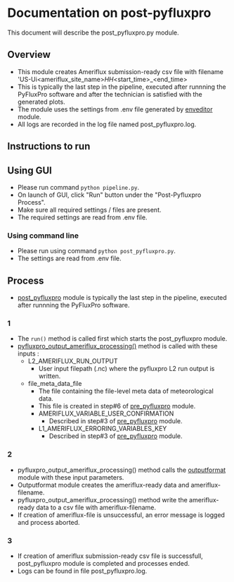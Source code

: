 # Documentation on post-pyfluxpro
This document will describe the post_pyfluxpro.py module.

## Overview
- This module creates Ameriflux submission-ready csv file with filename 'US-Ui<ameriflux_site_name>_HH_<start_time>_<end_time>
- This is typically the last step in the pipeline, executed after runnning the PyFluxPro software and after the technician is satisfied with the generated plots.
- The module uses the settings from .env file generated by [enveditor](https://github.com/ncsa/ameriflux-pipeline/blob/develop/docs/enveditor.md) module.
- All logs are recorded in the log file named post_pyfluxpro.log.

## Instructions to run

## Using GUI
- Please run command ```python pipeline.py```.
- On launch of GUI, click "Run" button under the "Post-Pyfluxpro Process".
- Make sure all required settings / files are present.
- The required settings are read from .env file.

### Using command line
- Please run using command ```python post_pyfluxpro.py```.
- The settings are read from .env file.

## Process
- [post_pyfluxpro](https://github.com/ncsa/ameriflux-pipeline/blob/develop/ameriflux_pipeline/post_pyfluxpro.py) module is typically the last step in the pipeline, executed after runnning the PyFluxPro software.

### 1
- The ```run()``` method is called first which starts the post_pyfluxpro module.
- [pyfluxpro_output_ameriflux_processing()](https://github.com/ncsa/ameriflux-pipeline/blob/develop/ameriflux_pipeline/post_pyfluxpro.py#L26) method is called with these inputs :
  - L2_AMERIFLUX_RUN_OUTPUT 
    - User input filepath (.nc) where the pyfluxpro L2 run output is written.
  - file_meta_data_file 
    - The file containing the file-level meta data of meteorological data. 
    - This file is created in step#6 of [pre_pyfluxpro](https://github.com/ncsa/ameriflux-pipeline/blob/develop/docs/prepyfluxpro.md) module.
    - AMERIFLUX_VARIABLE_USER_CONFIRMATION
      - Described in step#3 of [pre_pyfluxpro](https://github.com/ncsa/ameriflux-pipeline/blob/develop/docs/prepyfluxpro.md) module.
    - L1_AMERIFLUX_ERRORING_VARIABLES_KEY
      - Described in step#3 of [pre_pyfluxpro](https://github.com/ncsa/ameriflux-pipeline/blob/develop/docs/prepyfluxpro.md) module.

### 2
- pyfluxpro_output_ameriflux_processing() method calls the [outputformat](https://github.com/ncsa/ameriflux-pipeline/blob/develop/docs/pyfluxpro/outputformat.md) module with these input parameters.
- Outputformat module creates the ameriflux-ready data and ameriflux-filename.
- pyfluxpro_output_ameriflux_processing() method write the ameriflux-ready data to a csv file with ameriflux-filename.
- If creation of ameriflux-file is unsuccessful, an error message is logged and process aborted.

### 3
- If creation of ameriflux submission-ready csv file is successfull, post_pyfluxpro module is completed and processes ended.
- Logs can be found in file post_pyfluxpro.log.